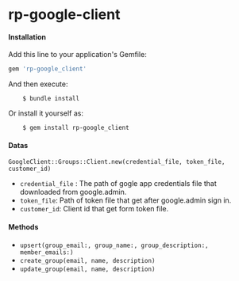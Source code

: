 # rp-google-client

#### Installation

Add this line to your application's Gemfile:

```ruby
gem 'rp-google_client'
```

And then execute:
```
    $ bundle install
```
Or install it yourself as:
```
    $ gem install rp-google_client
```
#### Datas
`GoogleClient::Groups::Client.new(credential_file, token_file, customer_id)`

- `credential_file` : The path of gogle app credentials file that downloaded from google.admin.
- `token_file`: Path of token file that get after google.admin sign in.
- `customer_id`: Client id that get form token file.


#### Methods
- `upsert(group_email:, group_name:, group_description:, member_emails:)`
- `create_group(email, name, description)`
- `update_group(email, name, description)`
